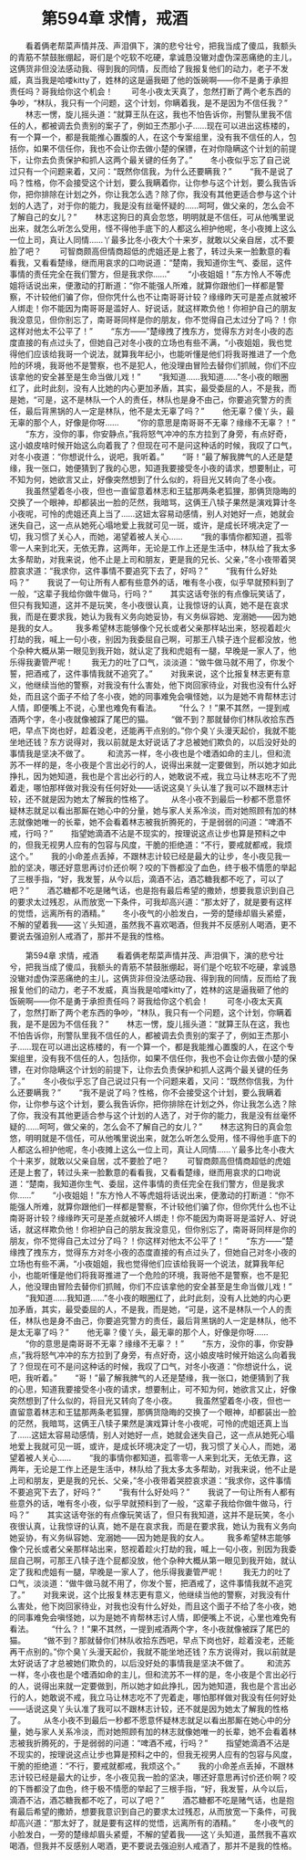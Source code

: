 # 　　第594章 求情，戒酒
　　看着俩老帮菜声情并茂、声泪俱下，演的悲兮壮兮，把我当成了傻瓜，我额头的青筋不禁鼓胀绷起，哥们是个吃软不吃硬，拿诚恳没辙对虚伪深恶痛绝的主儿，这俩货非但没法感动我、得到我的同情，反而给了我报复他们的动力，老子不发威，真当我是哈喽kitty了，姓林的这是逼我砸了他的饭碗啊——你不是勇于承担责任吗？哥我给你这个机会！
　　可冬小夜太天真了，忽然打断了两个老东西的争吵，“林队，我只有一个问题，这个计划，你瞒着我，是不是因为不信任我？”
　　林志一愣，旋儿摇头道：“就算王队在这，我也不怕告诉你，刑警队里我不信任的人，都被调去负责别的案子了，例如王杰那小子……现在可以进出这栋楼的，有一个算一个，都是我能推心置腹的人，在这个专案组里，没有我不信任的人，包括你，如果不信任你，我也不会让你去做小楚的保镖，在对你隐瞒这个计划的前提下，让你去负责保护和抓人这两个最关键的任务了。”
　　冬小夜似乎忘了自己说过只有一个问题来着，又问：“既然你信我，为什么还要瞒我？”
　　“我不是说了吗？性格，你不会接受这个计划，要么我瞒着你，让你参与这个计划，要么我告诉你，把你排除在计划之外，你让我怎么选？除了你，我没有其他更适合参与这个计划的人选了，对于你的能力，我是没有丝毫怀疑的……呵呵，做父亲的，怎么会不了解自己的女儿？”
　　林志这狗日的真会忽悠，明明就是不信任，可从他嘴里说出来，就怎么听怎么受用，怪不得他手底下的人都这么袒护他呢，冬小夜摊上这么一位上司，真让人同情……丫最多比冬小夜大个十来岁，就敢以父亲自居，忒不要脸了吧？
　　可智商颇高但情商超低的虎姐还是上套了，转过头来一脸歉意的看看我，又看看楚缘，继而用哀求的口吻说道：“楚南，我知道你生气、委屈，这件事情的责任完全在我们警方，但是我求你……”
　　“小夜姐姐！”东方怜人不等虎姐将话说出来，便激动的打断道：“你不能强人所难，就算你跟他们一样都是警察，不计较他们骗了你，但你凭什么也不让南哥哥计较？缘缘昨天可是差点就被坏人绑走！你不能因为南哥哥是滥好人、好说话，就这样欺负他！你袒护自己的朋友我没意见，但你别忘了，南哥哥同样是你的朋友，你不觉得自己太过分了吗？！你这样对他太不公平了！”
　　“东方——”楚缘拽了拽东方，觉得东方对冬小夜的态度直接的有点过头了，但她自己对冬小夜的立场也有些不满，“小夜姐姐，我也觉得他们应该给我哥一个说法，就算我年纪小，也能听懂是他们将我哥推进了一个危险的环境，我哥他不是警察，也不是犯人，他没理由冒险去替你们抓贼，你们不应该拿他的安全甚至是生命当做儿戏！”
　　“我知道……我知道……”冬小夜的眼圈红了，此时此刻，没有人比她的内心更加矛盾，其实，最受委屈的人，不是我，而是她，“可是，这不是林队一个人的责任，林队也是身不由己，你要追究警方的责任，最后背黑锅的人一定是林队，他不是太无辜了吗？”
　　他无辜？傻丫头，最无辜的那个人，好像是你呀……
　　“你的意思是南哥哥不无辜？缘缘不无辜？！”
　　“东方，没你的事，你安静点，”我将怒气冲冲的东方拉到了身旁，有点好奇，这小娘皮啥时候开始这么向着我了？但现在可不是问这种话的时候，我叹了口气，对冬小夜道：“你想说什么，说吧，我听着。”
　　“哥！”最了解我脾气的人还是楚缘，我一张口，她便猜到了我的心思，知道我要接受冬小夜的请求，想要制止，可不知为何，她欲言又止，好像突然想到了什么似的，将目光又转向了冬小夜。
　　我虽然望着冬小夜，但也一直留意着林志和王猛那两条老狐狸，那俩货隐晦的交换了一个眼神，却都装出一脸的茫然，我暗骂，这俩王八犊子果然是演戏算计冬小夜呢，可怜的虎姐还真上当了……这妞太容易动感情，别人对她好一点，她就会迷失自己，这一点从她死心塌地爱上我就可见一斑，或许，是成长环境决定了一切，我习惯了关心人，而她，渴望着被人关心……
　　“我的事情你都知道，孤零零一人来到北天，无依无靠，这两年，无论是工作上还是生活中，林队给了我太多太多帮助，对我来说，他不止是上司和朋友，更是我的兄长、父亲，”冬小夜带着哭腔哀求道：“我求你，这件事情不要追究下去了，好吗？”
　　“我有什么好处吗？”
　　我说了一句让所有人都有些意外的话，唯有冬小夜，似乎早就预料到了一般，“这辈子我给你做牛做马，行吗？”
　　其实这话夸张的有点像玩笑话了，但只有我知道，这并不是玩笑，冬小夜很认真，让我惊讶的认真，她不是在哀求我，而是在要求我，她认为我有义务向她妥协，有义务纵容她、宠溺她——因为她是我的女人。
　　我多希望林志能够像个兄长或者父亲那样站出来，怒视着趁火打劫的我，喊上一句小夜，别因为我委屈自己啊，可那王八犊子连个屁都没放，他个杂种大概从第一眼见到我开始，就认定了我和虎姐有一腿，早晚是一家人了，他乐得我妻管严呢！
　　我无力的吐了口气，淡淡道：“做牛做马就不用了，你发个誓，把酒戒了，这件事情我就不追究了。”
　　对我来说，这个比报复林志更有意义，他继续当他的警察，对我没有什么害处，他下岗回家待业，对我也没有什么好处，而且这个面子不给了冬小夜，她的同事难免会嗔怪她，以为是她不肯帮林志讨人情，即便嘴上不说，心里也难免有看法。
　　“什么？！”果不其然，一提到戒酒两个字，冬小夜就像被踩了尾巴的猫。
　　“做不到？那就替你们林队收拾东西吧，早点下岗也好，趁着没老，还能再干点别的。”你个臭丫头漫天起价，我就不能坐地还钱？东方说得对，我以前就是太好说话了才总被她们欺负的，以后没好处的事情我是坚决不做了。
　　和流苏一样，冬小夜也是个嗜酒如命的主儿，但和流苏不一样的是，冬小夜是个言出必行的人，说得出来就一定要做到，所以她才如此挣扎，因为她知道，我也是个言出必行的人，她敢说不戒，我立马让林志吃不了兜着走，哪怕那样做对我没有任何好处——话说这臭丫头认准了我可以不跟林志计较，还不就是因为她太了解我的性格了。
　　从冬小夜不到最后一秒都不愿意怀疑林志就足以看出那厮在她心中的分量，她与家人关系冷淡，而对她照顾有加的林志就像她唯一的长辈，她不会看着林志被我折腾死的，于是弱弱的问道：“啤酒不戒，行吗？”
　　指望她滴酒不沾是不现实的，按理说这点让步也算是预料之中的，但我无视男人应有的包容与风度，干脆的拒绝道：“不行，要戒就都戒，我烦这个。”
　　我的小命差点丢掉，不跟林志计较已经是最大的让步，冬小夜见我一脸的坚决，哪还好意思再讨价还价啊？咬的下唇都没了血色，终于极不情愿的举起了三根手指，“好，我发誓，从今以后，滴酒不沾，酒芯糖我都不吃了，可以了吧？”
　　酒芯糖都不吃是赌气话，也是抱有最后希望的撒娇，想要我意识到自己的要求太过残忍，从而放宽一下条件，可我却高兴道：“那太好了，就是要有这样的觉悟，远离所有的酒精。”
　　冬小夜气的小脸发白，一旁的楚缘却眉头紧蹙，不解的望着我——这丫头知道，虽然我不喜欢喝酒，但我并不反感别人喝酒，更不要说去强迫别人戒酒了，那并不是我的性格。

　　第594章 求情，戒酒
　　看着俩老帮菜声情并茂、声泪俱下，演的悲兮壮兮，把我当成了傻瓜，我额头的青筋不禁鼓胀绷起，哥们是个吃软不吃硬，拿诚恳没辙对虚伪深恶痛绝的主儿，这俩货非但没法感动我、得到我的同情，反而给了我报复他们的动力，老子不发威，真当我是哈喽kitty了，姓林的这是逼我砸了他的饭碗啊——你不是勇于承担责任吗？哥我给你这个机会！
　　可冬小夜太天真了，忽然打断了两个老东西的争吵，“林队，我只有一个问题，这个计划，你瞒着我，是不是因为不信任我？”
　　林志一愣，旋儿摇头道：“就算王队在这，我也不怕告诉你，刑警队里我不信任的人，都被调去负责别的案子了，例如王杰那小子……现在可以进出这栋楼的，有一个算一个，都是我能推心置腹的人，在这个专案组里，没有我不信任的人，包括你，如果不信任你，我也不会让你去做小楚的保镖，在对你隐瞒这个计划的前提下，让你去负责保护和抓人这两个最关键的任务了。”
　　冬小夜似乎忘了自己说过只有一个问题来着，又问：“既然你信我，为什么还要瞒我？”
　　“我不是说了吗？性格，你不会接受这个计划，要么我瞒着你，让你参与这个计划，要么我告诉你，把你排除在计划之外，你让我怎么选？除了你，我没有其他更适合参与这个计划的人选了，对于你的能力，我是没有丝毫怀疑的……呵呵，做父亲的，怎么会不了解自己的女儿？”
　　林志这狗日的真会忽悠，明明就是不信任，可从他嘴里说出来，就怎么听怎么受用，怪不得他手底下的人都这么袒护他呢，冬小夜摊上这么一位上司，真让人同情……丫最多比冬小夜大个十来岁，就敢以父亲自居，忒不要脸了吧？
　　可智商颇高但情商超低的虎姐还是上套了，转过头来一脸歉意的看看我，又看看楚缘，继而用哀求的口吻说道：“楚南，我知道你生气、委屈，这件事情的责任完全在我们警方，但是我求你……”
　　“小夜姐姐！”东方怜人不等虎姐将话说出来，便激动的打断道：“你不能强人所难，就算你跟他们一样都是警察，不计较他们骗了你，但你凭什么也不让南哥哥计较？缘缘昨天可是差点就被坏人绑走！你不能因为南哥哥是滥好人、好说话，就这样欺负他！你袒护自己的朋友我没意见，但你别忘了，南哥哥同样是你的朋友，你不觉得自己太过分了吗？！你这样对他太不公平了！”
　　“东方——”楚缘拽了拽东方，觉得东方对冬小夜的态度直接的有点过头了，但她自己对冬小夜的立场也有些不满，“小夜姐姐，我也觉得他们应该给我哥一个说法，就算我年纪小，也能听懂是他们将我哥推进了一个危险的环境，我哥他不是警察，也不是犯人，他没理由冒险去替你们抓贼，你们不应该拿他的安全甚至是生命当做儿戏！”
　　“我知道……我知道……”冬小夜的眼圈红了，此时此刻，没有人比她的内心更加矛盾，其实，最受委屈的人，不是我，而是她，“可是，这不是林队一个人的责任，林队也是身不由己，你要追究警方的责任，最后背黑锅的人一定是林队，他不是太无辜了吗？”
　　他无辜？傻丫头，最无辜的那个人，好像是你呀……
　　“你的意思是南哥哥不无辜？缘缘不无辜？！”
　　“东方，没你的事，你安静点，”我将怒气冲冲的东方拉到了身旁，有点好奇，这小娘皮啥时候开始这么向着我了？但现在可不是问这种话的时候，我叹了口气，对冬小夜道：“你想说什么，说吧，我听着。”
　　“哥！”最了解我脾气的人还是楚缘，我一张口，她便猜到了我的心思，知道我要接受冬小夜的请求，想要制止，可不知为何，她欲言又止，好像突然想到了什么似的，将目光又转向了冬小夜。
　　我虽然望着冬小夜，但也一直留意着林志和王猛那两条老狐狸，那俩货隐晦的交换了一个眼神，却都装出一脸的茫然，我暗骂，这俩王八犊子果然是演戏算计冬小夜呢，可怜的虎姐还真上当了……这妞太容易动感情，别人对她好一点，她就会迷失自己，这一点从她死心塌地爱上我就可见一斑，或许，是成长环境决定了一切，我习惯了关心人，而她，渴望着被人关心……
　　“我的事情你都知道，孤零零一人来到北天，无依无靠，这两年，无论是工作上还是生活中，林队给了我太多太多帮助，对我来说，他不止是上司和朋友，更是我的兄长、父亲，”冬小夜带着哭腔哀求道：“我求你，这件事情不要追究下去了，好吗？”
　　“我有什么好处吗？”
　　我说了一句让所有人都有些意外的话，唯有冬小夜，似乎早就预料到了一般，“这辈子我给你做牛做马，行吗？”
　　其实这话夸张的有点像玩笑话了，但只有我知道，这并不是玩笑，冬小夜很认真，让我惊讶的认真，她不是在哀求我，而是在要求我，她认为我有义务向她妥协，有义务纵容她、宠溺她——因为她是我的女人。
　　我多希望林志能够像个兄长或者父亲那样站出来，怒视着趁火打劫的我，喊上一句小夜，别因为我委屈自己啊，可那王八犊子连个屁都没放，他个杂种大概从第一眼见到我开始，就认定了我和虎姐有一腿，早晚是一家人了，他乐得我妻管严呢！
　　我无力的吐了口气，淡淡道：“做牛做马就不用了，你发个誓，把酒戒了，这件事情我就不追究了。”
　　对我来说，这个比报复林志更有意义，他继续当他的警察，对我没有什么害处，他下岗回家待业，对我也没有什么好处，而且这个面子不给了冬小夜，她的同事难免会嗔怪她，以为是她不肯帮林志讨人情，即便嘴上不说，心里也难免有看法。
　　“什么？！”果不其然，一提到戒酒两个字，冬小夜就像被踩了尾巴的猫。
　　“做不到？那就替你们林队收拾东西吧，早点下岗也好，趁着没老，还能再干点别的。”你个臭丫头漫天起价，我就不能坐地还钱？东方说得对，我以前就是太好说话了才总被她们欺负的，以后没好处的事情我是坚决不做了。
　　和流苏一样，冬小夜也是个嗜酒如命的主儿，但和流苏不一样的是，冬小夜是个言出必行的人，说得出来就一定要做到，所以她才如此挣扎，因为她知道，我也是个言出必行的人，她敢说不戒，我立马让林志吃不了兜着走，哪怕那样做对我没有任何好处——话说这臭丫头认准了我可以不跟林志计较，还不就是因为她太了解我的性格了。
　　从冬小夜不到最后一秒都不愿意怀疑林志就足以看出那厮在她心中的分量，她与家人关系冷淡，而对她照顾有加的林志就像她唯一的长辈，她不会看着林志被我折腾死的，于是弱弱的问道：“啤酒不戒，行吗？”
　　指望她滴酒不沾是不现实的，按理说这点让步也算是预料之中的，但我无视男人应有的包容与风度，干脆的拒绝道：“不行，要戒就都戒，我烦这个。”
　　我的小命差点丢掉，不跟林志计较已经是最大的让步，冬小夜见我一脸的坚决，哪还好意思再讨价还价啊？咬的下唇都没了血色，终于极不情愿的举起了三根手指，“好，我发誓，从今以后，滴酒不沾，酒芯糖我都不吃了，可以了吧？”
　　酒芯糖都不吃是赌气话，也是抱有最后希望的撒娇，想要我意识到自己的要求太过残忍，从而放宽一下条件，可我却高兴道：“那太好了，就是要有这样的觉悟，远离所有的酒精。”
　　冬小夜气的小脸发白，一旁的楚缘却眉头紧蹙，不解的望着我——这丫头知道，虽然我不喜欢喝酒，但我并不反感别人喝酒，更不要说去强迫别人戒酒了，那并不是我的性格。
